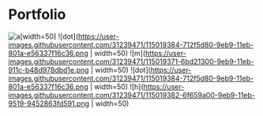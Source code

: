 
# Portfolio
![a](https://user-images.githubusercontent.com/31239471/115019428-7db3b600-9eb9-11eb-9e6a-49004b76cd02.png)[width=50]
![dot](https://user-images.githubusercontent.com/31239471/115019384-712f5d80-9eb9-11eb-801a-e56337f16c36.png | width=50)
![m](https://user-images.githubusercontent.com/31239471/115019371-6bd21300-9eb9-11eb-911c-b48d978dbd1e.png | width=50)
![dot](https://user-images.githubusercontent.com/31239471/115019384-712f5d80-9eb9-11eb-801a-e56337f16c36.png | width=50)
![h](https://user-images.githubusercontent.com/31239471/115019382-6f659a00-9eb9-11eb-9519-9452863fd591.png | width=50)


